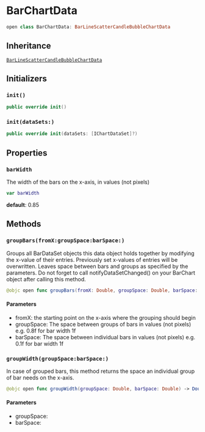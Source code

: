 # BarChartData

``` swift
open class BarChartData: BarLineScatterCandleBubbleChartData
```

## Inheritance

[`BarLineScatterCandleBubbleChartData`](/BarLineScatterCandleBubbleChartData)

## Initializers

### `init()`

``` swift
public override init()
```

### `init(dataSets:)`

``` swift
public override init(dataSets: [IChartDataSet]?)
```

## Properties

### `barWidth`

The width of the bars on the x-axis, in values (not pixels)

``` swift
var barWidth
```

**default**: 0.85

## Methods

### `groupBars(fromX:groupSpace:barSpace:)`

Groups all BarDataSet objects this data object holds together by modifying the x-value of their entries.
Previously set x-values of entries will be overwritten. Leaves space between bars and groups as specified by the parameters.
Do not forget to call notifyDataSetChanged() on your BarChart object after calling this method.

``` swift
@objc open func groupBars(fromX: Double, groupSpace: Double, barSpace: Double)
```

#### Parameters

  - fromX: the starting point on the x-axis where the grouping should begin
  - groupSpace: The space between groups of bars in values (not pixels) e.g. 0.8f for bar width 1f
  - barSpace: The space between individual bars in values (not pixels) e.g. 0.1f for bar width 1f

### `groupWidth(groupSpace:barSpace:)`

In case of grouped bars, this method returns the space an individual group of bar needs on the x-axis.

``` swift
@objc open func groupWidth(groupSpace: Double, barSpace: Double) -> Double
```

#### Parameters

  - groupSpace:
  - barSpace:
